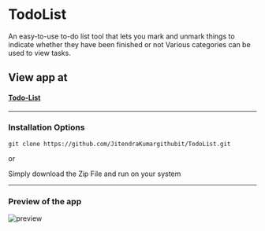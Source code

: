 # TodoList

An easy-to-use to-do list tool that lets you mark and unmark things to indicate whether they have been finished or not Various categories can be used to view tasks.


## View app at
#### [Todo-List](https://JitendraKumargithubit/TodoList.git)


<hr />

### Installation Options

```
git clone https://github.com/JitendraKumargithubit/TodoList.git
```
or

Simply download the Zip File and run on your system
<hr />


### Preview of the app
 ![preview](https://user-images)
